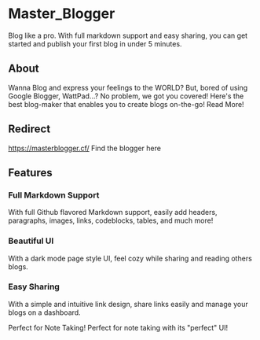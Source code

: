 # Master_Blogger
Blog like a pro. With full markdown support and easy sharing, you can get started and publish your first blog in under 5 minutes.

## About
Wanna Blog and express your feelings to the WORLD?
But, bored of using Google Blogger, WattPad...? No problem, we got you covered!
Here's the best blog-maker that enables you to create blogs on-the-go!
Read More!

## Redirect
https://masterblogger.cf/
Find the blogger here
## Features
### Full Markdown Support
With full Github flavored Markdown support, easily add headers, paragraphs, images, links, codeblocks, tables, and much more!

### Beautiful UI
With a dark mode page style UI, feel cozy while sharing and reading others blogs.

### Easy Sharing
With a simple and intuitive link design, share links easily and manage your blogs on a dashboard.

Perfect for Note Taking!
Perfect for note taking with its "perfect" UI!
